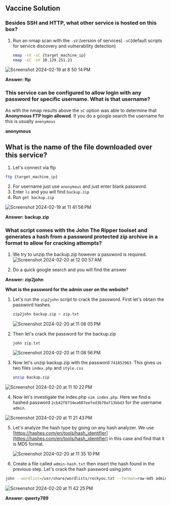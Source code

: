 ## Vaccine Solution

### Besides SSH and HTTP, what other service is hosted on this box?
1. Run an nmap scan with the `-sV` (version of services) `-sC`(default scripts for service discovery and vulnerability detection) 
   ```bash
   nmap -sV -sC {target_machine_ip}
   nmap -sC -sV 10.129.251.21
   ```
![Screenshot 2024-02-19 at 8 50 14 PM](https://github.com/niccololampa/cyber-security-notes/assets/37615906/6e42d6b3-b7cf-4f42-978f-8213b6bb9f10)

**Answer: ftp**

### This service can be configured to allow login with any password for specific username. What is that username? 

As with the nmap results above the `sC` option was able to determine that **Anonymous FTP login allowed**. If you do a google search the username for this is usually `anonymous`

**anonymous**

## What is the name of the file downloaded over this service?

1. Let's connect via ftp

```bash
ftp {target_machine_ip}
```

2. For username just use `anonymous` and just enter blank password.
3. Enter `ls` and you will find `backup.zip`
4. Run `get backup.zip`

![Screenshot 2024-02-19 at 11 41 56 PM](https://github.com/niccololampa/cyber-security-notes/assets/37615906/5a467605-0e2d-44f8-b10c-26c3235f9790)



**Answer: backup.zip**

### What script comes with the John The Ripper toolset and generates a hash from a password protected zip archive in a format to allow for cracking attempts?

1. We try to unzip the backup.zip however a password is required.
   ![Screenshot 2024-02-20 at 12 00 57 AM](https://github.com/niccololampa/cyber-security-notes/assets/37615906/ae3c46ff-0939-4956-8cc9-8d8c92440424)


2. Do a quick google search and you will find the answer

**Answer: zip2john** 


**What is the password for the admin user on the website?**

1. Let's run the `zip2john` script to crack the password. First let's obtain the password hashes.
   ```bash
   zip2john backup.zip > zip.txt
   ```
 
   ![Screenshot 2024-02-20 at 11 08 05 PM](https://github.com/niccololampa/cyber-security-notes/assets/37615906/1a4ac24e-c684-4583-8f3d-77fd3d0e2db3)

2. Then let's crack the password for the backup.zip
   ```bash
   john zip.txt   
   ```
   ![Screenshot 2024-02-20 at 11 08 56 PM](https://github.com/niccololampa/cyber-security-notes/assets/37615906/ed883cff-3296-4b69-b6cb-88d6a3d2633a)


3. Now let's unzip backup.zip with the password `741852963`. This gives us two files `index.php` and `style.css`
   ```bash
   unzip backup.zip
   ```
![Screenshot 2024-02-20 at 11 10 22 PM](https://github.com/niccololampa/cyber-security-notes/assets/37615906/d214ebb6-65ae-4578-ab97-ad4f922a922b)

4. Now let's investigate the index.php `vim index.php`. Here we find a hashed password `2cb42f8734ea607eefed3b70af13bbd3` for the username `admin`. 
   
![Screenshot 2024-02-20 at 11 21 43 PM](https://github.com/niccololampa/cyber-security-notes/assets/37615906/89307436-b4f4-4097-8c85-98c40531cd06)

5. Let's analyze the hash type by going on any hash analyzer. We use [https://hashes.com/en/tools/hash_identifier](https://hashes.com/en/tools/hash_identifier) in this case and find that it is MD5 format.

   ![Screenshot 2024-02-20 at 11 35 10 PM](https://github.com/niccololampa/cyber-security-notes/assets/37615906/f49117bb-77a6-4b85-beab-f66fc95b04db)


6. Create a file called `admin-hash.txt` then insert the hash found in the previous step. Let's crack the hash password using john
```bash
john --wordlist=/usr/share/wordlists/rockyou.txt --format=raw-md5 admin-hash.txt
```
![Screenshot 2024-02-20 at 11 42 25 PM](https://github.com/niccololampa/cyber-security-notes/assets/37615906/39740423-3616-4cf0-a75f-c1af601dd2e7)


**Answer: qwerty789**





